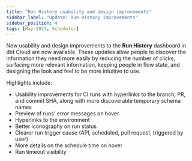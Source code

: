 ```yaml
---
title: "Run History usability and design improvements"
sidebar_label: "Update: Run History improvements"
sidebar_position: 4
tags: [May-2023, Scheduler]
---
```


New usability and design improvements to the **Run History** dashboard in dbt Cloud are now available. These updates allow people to discover the information they need more easily by reducing the number of clicks, surfacing more relevant information, keeping people in flow state, and designing the look and feel to be more intuitive to use.   


<Lightbox src="/img/docs/release-notes/run-history-improvements.gif" width="65%" title="Improvements to Run History in dbt Cloud" />

Highlights include:

- Usability improvements for CI runs with hyperlinks to the branch, PR, and commit SHA, along with more discoverable temporary schema names
- Preview of runs' error messages on hover
- Hyperlinks to the environment
- Better iconography on run status
- Clearer run trigger cause (API, scheduled, pull request, triggered by user)
- More details on the schedule time on hover
- Run timeout visibility
